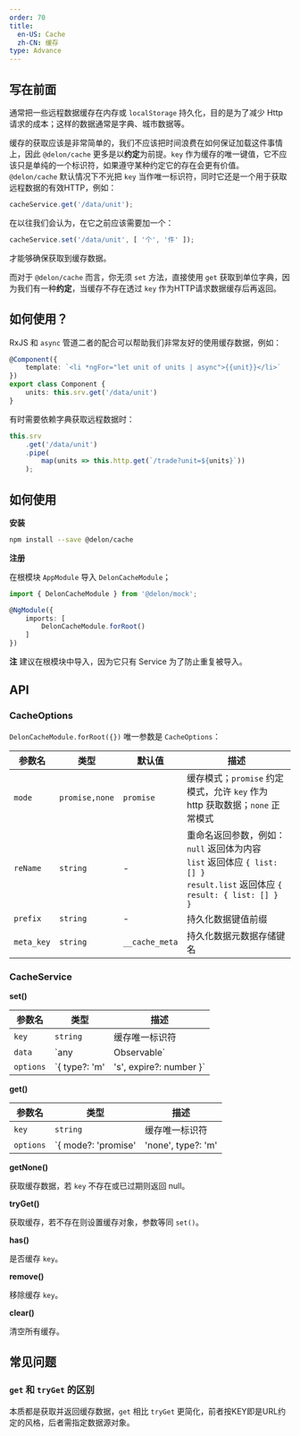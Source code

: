 ```yaml
---
order: 70
title:
  en-US: Cache
  zh-CN: 缓存
type: Advance
---
```


## 写在前面

通常把一些远程数据缓存在内存或 `localStorage` 持久化，目的是为了减少 Http 请求的成本；这样的数据通常是字典、城市数据等。

缓存的获取应该是非常简单的，我们不应该把时间浪费在如何保证加载这件事情上，因此 `@delon/cache` 更多是以**约定**为前提。`key` 作为缓存的唯一键值，它不应该只是单纯的一个标识符，如果遵守某种约定它的存在会更有价值。`@delon/cache` 默认情况下不光把 `key` 当作唯一标识符，同时它还是一个用于获取远程数据的有效HTTP，例如：

```ts
cacheService.get('/data/unit');
```

在以往我们会认为，在它之前应该需要加一个：

```ts
cacheService.set('/data/unit', [ '个', '件' ]);
```

才能够确保获取到缓存数据。

而对于 `@delon/cache` 而言，你无须 `set` 方法，直接使用 `get` 获取到单位字典，因为我们有一种**约定**，当缓存不存在透过 `key` 作为HTTP请求数据缓存后再返回。

## 如何使用？

RxJS 和 `async` 管道二者的配合可以帮助我们非常友好的使用缓存数据，例如：

```ts
@Component({
    template: `<li *ngFor="let unit of units | async">{{unit}}</li>`
})
export class Component {
    units: this.srv.get('/data/unit')
}
```

有时需要依赖字典获取远程数据时：

```ts
this.srv
    .get('/data/unit')
    .pipe(
        map(units => this.http.get(`/trade?unit=${units}`))
    );
```

## 如何使用

**安装**

```bash
npm install --save @delon/cache
```

**注册**

在根模块 `AppModule` 导入 `DelonCacheModule`；

```ts
import { DelonCacheModule } from '@delon/mock';

@NgModule({
    imports: [
        DelonCacheModule.forRoot()
    ]
})
```

**注** 建议在根模块中导入，因为它只有 Service 为了防止重复被导入。

## API

### CacheOptions

`DelonCacheModule.forRoot({})` 唯一参数是 `CacheOptions`：

| 参数名 | 类型 | 默认值 | 描述 |
| ----- | --- | --- | --- |
| `mode` | `promise,none` | `promise` | 缓存模式；`promise` 约定模式，允许 `key` 作为 http 获取数据；`none` 正常模式 |
| `reName` | `string` | - | 重命名返回参数，例如：<br> `null` 返回体为内容<br>`list` 返回体应 `{ list: [] }`<br>`result.list` 返回体应 `{ result: { list: [] } }` |
| `prefix` | `string` | - | 持久化数据键值前缀 |
| `meta_key` | `string` | `__cache_meta` | 持久化数据元数据存储键名 |

### CacheService

**set()**

| 参数名 | 类型 | 描述 |
| ----- | --- | --- |
| `key` | `string` | 缓存唯一标识符 |
| `data` | `any | Observable<any>` | 缓存数据源，数据源为 `Observable` 时，依然返回 `Observable`，否则返回 `void` |
| `options` | `{ type?: 'm' | 's', expire?: number }` | `type` 存储类型，'m' 表示内存，'s' 表示持久<br>`expire` 过期时间，单位 `秒` |

**get()**

| 参数名 | 类型 | 描述 |
| ----- | --- | --- |
| `key` | `string` | 缓存唯一标识符 |
| `options` | `{ mode?: 'promise' | 'none', type?: 'm' | 's', expire?: number }` | `mode` 指定获取缓存的模式：<br>1、`promise` 表示若不存 `key` 则把 `key` 当URL发起请求并缓存且返回 Observable<br>2、`none` 表示直接返回数据若KEY不存在则直接返回 `null`<br><br>`type` 存储类型，'m' 表示内存，'s' 表示持久<br>`expire` 过期时间，单位 `秒` |

**getNone()**

获取缓存数据，若 `key` 不存在或已过期则返回 null。

**tryGet()**

获取缓存，若不存在则设置缓存对象，参数等同 `set()`。

**has()**

是否缓存 `key`。

**remove()**

移除缓存 `key`。

**clear()**

清空所有缓存。

## 常见问题

### `get` 和 `tryGet` 的区别

本质都是获取并返回缓存数据，`get` 相比 `tryGet` 更简化，前者按KEY即是URL约定的风格，后者需指定数据源对象。
